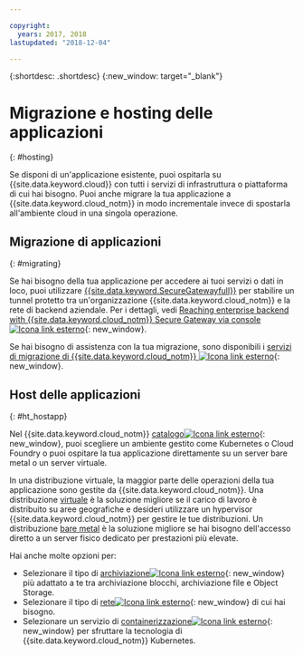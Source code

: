 ```yaml
---

copyright:
  years: 2017, 2018
lastupdated: "2018-12-04"

---
```


{:shortdesc: .shortdesc}
{:new_window: target="_blank"}

# Migrazione e hosting delle applicazioni
{: #hosting}

Se disponi di un'applicazione esistente, puoi ospitarla su {{site.data.keyword.cloud}} con tutti i servizi di infrastruttura o piattaforma di cui hai bisogno. Puoi anche migrare la tua applicazione a {{site.data.keyword.cloud_notm}} in modo incrementale invece di spostarla all'ambiente cloud in una singola operazione.

## Migrazione di applicazioni
{: #migrating}

Se hai bisogno della tua applicazione per accedere ai tuoi servizi o dati in loco, puoi utilizzare [{{site.data.keyword.SecureGatewayfull}}](/docs/services/SecureGateway/index.html) per stabilire un tunnel protetto tra un'organizzazione {{site.data.keyword.cloud_notm}} e la rete di backend aziendale. Per i dettagli, vedi [Reaching enterprise backend with {{site.data.keyword.cloud_notm}} Secure Gateway via console ![Icona link esterno](../icons/launch-glyph.svg "Icona link esterno")](https://developer.ibm.com/bluemix/2015/04/01/reaching-enterprise-backend-bluemix-secure-gateway/){: new_window}.

Se hai bisogno di assistenza con la tua migrazione, sono disponibili i [servizi di migrazione di {{site.data.keyword.cloud_notm}} ![Icona link esterno](../icons/launch-glyph.svg "Icona link esterno")](https://www.ibm.com/cloud/migration-services){: new_window}.

## Host delle applicazioni
{: #ht_hostapp}

Nel {{site.data.keyword.cloud_notm}} [catalogo![Icona link esterno](../icons/launch-glyph.svg "Icona link esterno")](https://{DomainName}/catalog/?taxonomyNavigation=apps){: new_window}, puoi scegliere un ambiente gestito come Kubernetes o Cloud Foundry o puoi ospitare la tua applicazione direttamente su un server bare metal o un server virtuale.

In una distribuzione virtuale, la maggior parte delle operazioni della tua applicazione sono gestite da {{site.data.keyword.cloud_notm}}. Una distribuzione [virtuale](/docs/vsi/vsi_about.html) è la soluzione migliore se il carico di lavoro è distribuito su aree geografiche e desideri utilizzare un hypervisor {{site.data.keyword.cloud_notm}} per gestire le tue distribuzioni. Un distribuzione [bare metal](/docs/bare-metal/index.html#getting-started) è la soluzione migliore se hai bisogno dell'accesso diretto a un server fisico dedicato per prestazioni più elevate.

Hai anche molte opzioni per:
* Selezionare il tipo di [archiviazione![Icona link esterno](../icons/launch-glyph.svg "Icona link esterno")](https://{DomainName}/catalog/?taxonomyNavigation=apps&category=slstorage){: new_window} più adattato a te tra archiviazione blocchi, archiviazione file e Object Storage.
* Selezionare il tipo di [rete![Icona link esterno](../icons/launch-glyph.svg "Icona link esterno")](https://{DomainName}/catalog/?taxonomyNavigation=apps&category=slnetwork){: new_window} di cui hai bisogno.
* Selezionare un servizio di [containerizzazione![Icona link esterno](../icons/launch-glyph.svg "Icona link esterno")](https://{DomainName}/catalog/?taxonomyNavigation=apps&category=containers){: new_window} per sfruttare la tecnologia di {{site.data.keyword.cloud_notm}} Kubernetes.
